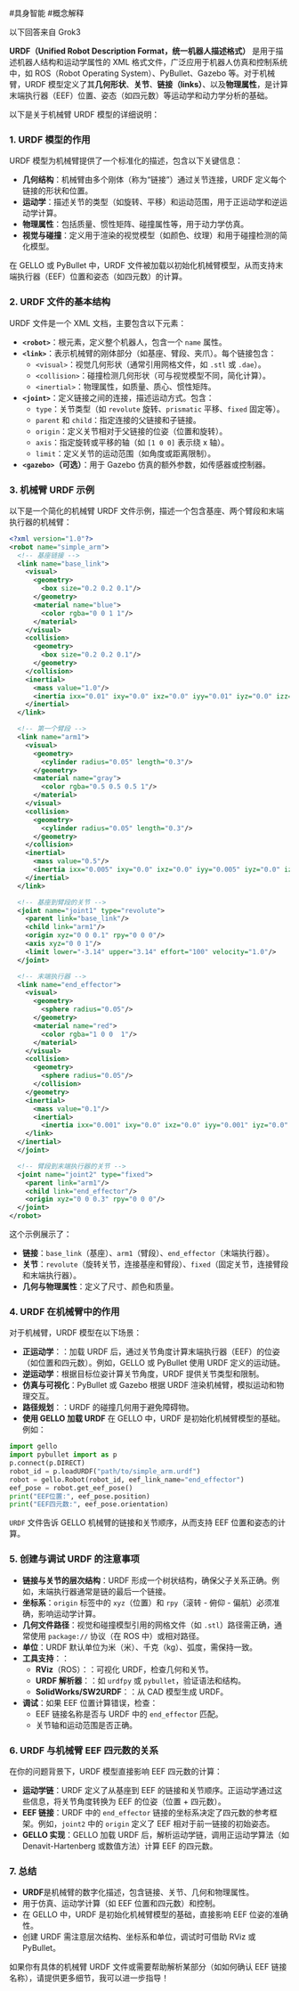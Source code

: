 #具身智能 #概念解释 

以下回答来自 Grok3

**URDF（Unified Robot Description Format，统一机器人描述格式）** 是用于描述机器人结构和运动学属性的 XML 格式文件，广泛应用于机器人仿真和控制系统中，如 ROS（Robot Operating System）、PyBullet、Gazebo 等。对于机械臂，URDF 模型定义了其**几何形状**、**关节**、**链接（links）**、以及**物理属性**，是计算末端执行器（EEF）位置、姿态（如四元数）等运动学和动力学分析的基础。

以下是关于机械臂 URDF 模型的详细说明：

### 1. **URDF 模型的作用**

URDF 模型为机械臂提供了一个标准化的描述，包含以下关键信息：

- **几何结构**：机械臂由多个刚体（称为“链接”）通过关节连接，URDF 定义每个链接的形状和位置。
- **运动学**：描述关节的类型（如旋转、平移）和运动范围，用于正运动学和逆运动学计算。
- **物理属性**：包括质量、惯性矩阵、碰撞属性等，用于动力学仿真。
- **视觉与碰撞**：定义用于渲染的视觉模型（如颜色、纹理）和用于碰撞检测的简化模型。

在 GELLO 或 PyBullet 中，URDF 文件被加载以初始化机械臂模型，从而支持末端执行器（EEF）位置和姿态（如四元数）的计算。

### 2. **URDF 文件的基本结构**

URDF 文件是一个 XML 文档，主要包含以下元素：

- **`<robot>`**：根元素，定义整个机器人，包含一个 `name` 属性。
- **`<link>`**：表示机械臂的刚体部分（如基座、臂段、夹爪）。每个链接包含：
  - `<visual>`：视觉几何形状（通常引用网格文件，如 `.stl` 或 `.dae`）。
  - `<collision>`：碰撞检测几何形状（可与视觉模型不同，简化计算）。
  - `<inertial>`：物理属性，如质量、质心、惯性矩阵。
- **`<joint>`**：定义链接之间的连接，描述运动方式。包含：
  - `type`：关节类型（如 `revolute` 旋转、`prismatic` 平移、`fixed` 固定等）。
  - `parent` 和 `child`：指定连接的父链接和子链接。
  - `origin`：定义关节相对于父链接的位姿（位置和旋转）。
  - `axis`：指定旋转或平移的轴（如 `[1 0 0]` 表示绕 x 轴）。
  - `limit`：定义关节的运动范围（如角度或距离限制）。
- **`<gazebo>`（可选）**：用于 Gazebo 仿真的额外参数，如传感器或控制器。

### 3. **机械臂 URDF 示例**

以下是一个简化的机械臂 URDF 文件示例，描述一个包含基座、两个臂段和末端执行器的机械臂：

```xml
<?xml version="1.0"?>
<robot name="simple_arm">
  <!-- 基座链接 -->
  <link name="base_link">
    <visual>
      <geometry>
        <box size="0.2 0.2 0.1"/>
      </geometry>
      <material name="blue">
        <color rgba="0 0 1 1"/>
      </material>
    </visual>
    <collision>
      <geometry>
        <box size="0.2 0.2 0.1"/>
      </geometry>
    </collision>
    <inertial>
      <mass value="1.0"/>
      <inertia ixx="0.01" ixy="0.0" ixz="0.0" iyy="0.01" iyz="0.0" izz="0.01"/>
    </inertial>
  </link>

  <!-- 第一个臂段 -->
  <link name="arm1">
    <visual>
      <geometry>
        <cylinder radius="0.05" length="0.3"/>
      </geometry>
      <material name="gray">
        <color rgba="0.5 0.5 0.5 1"/>
      </material>
    </visual>
    <collision>
      <geometry>
        <cylinder radius="0.05" length="0.3"/>
      </geometry>
    </collision>
    <inertial>
      <mass value="0.5"/>
      <inertia ixx="0.005" ixy="0.0" ixz="0.0" iyy="0.005" iyz="0.0" izz="0.005"/>
    </inertial>
  </link>

  <!-- 基座到臂段的关节 -->
  <joint name="joint1" type="revolute">
    <parent link="base_link"/>
    <child link="arm1"/>
    <origin xyz="0 0 0.1" rpy="0 0 0"/>
    <axis xyz="0 0 1"/>
    <limit lower="-3.14" upper="3.14" effort="100" velocity="1.0"/>
  </joint>

  <!-- 末端执行器 -->
  <link name="end_effector">
    <visual>
      <geometry>
        <sphere radius="0.05"/>
      </geometry>
      <material name="red">
        <color rgba="1 0 0  1"/>
      </material>
    </visual>
    <collision>
      <geometry>
        <sphere radius="0.05"/>
      </collision>
    </geometry>
    <inertial>
      <mass value="0.1"/>
      <inertial>
        <inertia ixx="0.001" ixy="0.0" ixz="0.0" iyy="0.001" iyz="0.0" izz="0.001"/>
    </link>
  </inertial>
  </joint>

  <!-- 臂段到末端执行器的关节 -->
  <joint name="joint2" type="fixed">
    <parent link="arm1"/>
    <child link="end_effector"/>
    <origin xyz="0 0 0.3" rpy="0 0 0"/>
  </joint>
</robot>
```

这个示例展示了：

- **链接**：`base_link`（基座）、`arm1`（臂段）、`end_effector`（末端执行器）。
- **关节**：`revolute`（旋转关节，连接基座和臂段）、`fixed`（固定关节，连接臂段和末端执行器）。
- **几何与物理属性**：定义了尺寸、颜色和质量。

### 4. **URDF 在机械臂中的作用**

对于机械臂，URDF 模型在以下场景：

- **正运动学**：：加载 URDF 后，通过关节角度计算末端执行器（EEF）的位姿（如位置和四元数）。例如，GELLO 或 PyBullet 使用 URDF 定义的运动链。
- **逆运动学**：根据目标位姿计算关节角度，URDF 提供关节类型和限制。
- **仿真与可视化**：PyBullet 或 Gazebo 根据 URDF 渲染机械臂，模拟运动和物理交互。
- **路径规划**：：URDF 的碰撞几何用于避免障碍物。
- **使用 GELLO 加载 URDF**
在 GELLO 中，URDF 是初始化机械臂模型的基础。例如：

```python
import gello
import pybullet import as p
p.connect(p.DIRECT)
robot_id = p.loadURDF("path/to/simple_arm.urdf")
robot = gello.Robot(robot_id, eef_link_name="end_effector")
eef_pose = robot.get_eef_pose()
print("EEF位置:", eef_pose.position)
print("EEF四元数:", eef_pose.orientation)
```

`URDF` 文件告诉 GELLO 机械臂的链接和关节顺序，从而支持 EEF 位置和姿态的计算。

### 5. **创建与调试 URDF 的注意事项**
- **链接与关节的层次结构**：URDF 形成一个树状结构，确保父子关系正确。例如，末端执行器通常是链的最后一个链接。
- **坐标系**：`origin` 标签中的 `xyz`（位置）和 `rpy`（滚转 - 俯仰 - 偏航）必须准确，影响运动学计算。
- **几何文件路径**：视觉和碰撞模型引用的网格文件（如 `.stl`）路径需正确，通常使用 `package://` 协议（在 ROS 中）或相对路径。
- **单位**：URDF 默认单位为米（米）、千克（kg）、弧度，需保持一致。
- **工具支持**：：
  - **RViz**（ROS）：：可视化 URDF，检查几何和关节。
  - **URDF 解析器**：：如 `urdfpy` 或 `pybullet`，验证语法和结构。
  - **SolidWorks/SW2URDF**：：从 CAD 模型生成 URDF。
- **调试**：如果 EEF 位置计算错误，检查：
  - EEF 链接名称是否与 URDF 中的 `end_effector` 匹配。
  - 关节轴和运动范围是否正确。

### 6. **URDF 与机械臂 EEF 四元数的关系**

在你的问题背景下，URDF 模型直接影响 EEF 四元数的计算：

- **运动学链**：URDF 定义了从基座到 EEF 的链接和关节顺序。正运动学通过这些信息，将关节角度转换为 EEF 的位姿（位置 + 四元数）。
- **EEF 链接**：URDF 中的 `end_effector` 链接的坐标系决定了四元数的参考框架。例如，`joint2` 中的 `origin` 定义了 EEF 相对于前一链接的初始姿态。
- **GELLO 实现**：GELLO 加载 URDF 后，解析运动学链，调用正运动学算法（如 Denavit-Hartenberg 或数值方法）计算 EEF 的四元数。

### 7. **总结**
- **URDF**是机械臂的数字化描述，包含链接、关节、几何和物理属性。
- 用于仿真、运动学计算（如 EEF 位置和四元数）和控制。
- 在 GELLO 中，URDF 是初始化机械臂模型的基础，直接影响 EEF 位姿的准确性。
- 创建 URDF 需注意层次结构、坐标系和单位，调试时可借助 RViz 或 PyBullet。

如果你有具体的机械臂 URDF 文件或需要帮助解析某部分（如如何确认 EEF 链接名称），请提供更多细节，我可以进一步指导！